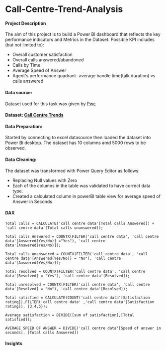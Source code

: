 # Call-Centre-Trend-Analysis
#### Project Description
The aim of this project is to build a Power BI dashboard that reflects the key performance indicators and Metrics in the Dataset. 
Possible KPI includes (but not limited to):
* Overall customer satisfaction
* Overall calls answered/abandoned
* Calls by Time
* Average Speed of Answer
* Agent's performance quadrant- average handle time(talk duration) vs calls answered

#### Data source:
Dataset used for this task was given by [Pwc](https://www.pwc.ch/en/careers-with-pwc/students/virtual-case-experience.html)
#### Dataset: [Call Centre Trends](https://view.officeapps.live.com/op/view.aspx?src=https%3A%2F%2Fcdn.theforage.com%2Fvinternships%2Fcompanyassets%2F4sLyCPgmsy8DA6Dh3%2F01%2520Call-Center-Dataset.xlsx&wdOrigin=BROWSELINK)

#### Data Preparation:
Started by connecting to excel datasource then loaded the dataset into Power Bi desktop.
The dataset has 10 columns amd 5000 rows to be observed.

#### Data Cleaning:
The dataset was transformed with Power Query Editor as follows:
- Replacing Null values with Zero
- Each of the columns in the table was validated to have correct data type.
- Created a calculated column in powerBI table view for average speed of Answer in Seconds
  
#### DAX  
  ``` Power BI
Total calls = CALCULATE('call centre data'[Total calls Answered]) + 'call centre data'[Total calls unanswered]);
  ```
  ```
Total calls Answered = COUNTX(FILTER('call centre data', 'call centre data'[Answered(Yes/No)] ="Yes"), 'call centre data'[Answered(Yes/No)]);
  ```
  ```
Total calls unanswered = COUNTX(FILTER('call centre data', 'call centre data'[Answered(Yes/No)] = "No"), 'call centre data'[Answered(Yes/No)]);
  ```
  ```
Total resolved = COUNTX(FILTER('call centre data', 'call centre data'[Resolved] = "Yes"), 'call centre data'[Resolved]);
  ```
  ```
Total unresolved = COUNTX(FILTER('call centre data', 'call centre data'[Resolved] = "No"), 'call centre data'[Resolved]);
  ```
  ```
Total satisfied = CALCULATE(COUNT('call centre data'[Satisfaction rating]),FILTER('call centre data' ,'call centre data'[Satisfaction rating]), {3,4,5});

  ```
  ```
Average satisfaction = DIVIDE([sum of satisfaction],[Total satisfied]);
 ```
 ```
AVERAGE SPEED OF ANSWER = DIVIDE('call centre data'[Speed of answer in seconds], [Total calls Answered])
 ```
#### Insights
